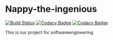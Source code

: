 # Nappy-the-ingenious 
[![Build Status](https://travis-ci.org/nappydevelopment/Nappy-the-ingenious.svg?branch=master)](https://travis-ci.org/nappydevelopment/Nappy-the-ingenious)
[![Codacy Badge](https://api.codacy.com/project/badge/grade/88d0971636d54d0ab9c7e008c7ecb682)](https://www.codacy.com/app/github_61/Nappy-the-ingenious)
[![Codacy Badge](https://api.codacy.com/project/badge/Coverage/88d0971636d54d0ab9c7e008c7ecb682)](https://www.codacy.com/app/NappyDevelopment/Nappy-the-ingenious?utm_source=github.com&amp;utm_medium=referral&amp;utm_content=nappydevelopment/Nappy-the-ingenious&amp;utm_campaign=Badge_Coverage)

This is our project for softwareengineering
